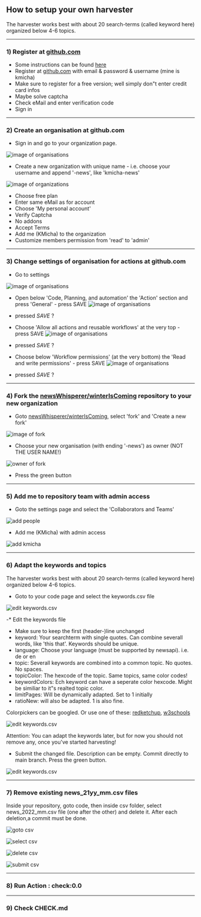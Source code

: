 ## How to setup your own harvester

The harvester works best with about 20 search-terms (called keyword here) organized below 4-6 topics.

---

### 1) Register at [github.com](https://github.com/signup)

* Some instructions can be found [here](https://docs.github.com/en/get-started/signing-up-for-github/signing-up-for-a-new-github-account)
* Register at  [github.com](https://github.com/signup) with email & password & username  (mine is kmicha)
* Make sure to register for a free version; well simply don"t enter credit card infos
* Maybe solve captcha
* Check eMail and enter verification code
* Sign in

---

### 2) Create an organisation at github.com

* Sign in and go to your organization page.

![image of organisations](images/gh_organisation.png)

* Create a new organization with unique name - i.e. choose your username and append '-news', like 'kmicha-news'

![image of organizations](images/gh_new_org.png)
 
* Choose free plan
* Enter same eMail as for account
* Choose 'My personal account'
* Verify Captcha
* No addons
* Accept Terms
* Add me (KMicha) to the organization
* Customize members permission from 'read' to 'admin'

---

### 3) Change settings of organisation for actions at github.com

* Go to settings

![image of organisations](images/gh_org_settings.png)

* Open below 'Code, Planning, and automation' the 'Action' section and press 'General' - press SAVE
![image of organisations](images/gh_org_action_1.png)
* pressed *SAVE* ?

* Choose 'Allow all actions and reusable workflows' at the very top - press SAVE
![image of organisations](images/gh_org_action_2.png)
* pressed *SAVE* ?


* Choose below 'Workflow permissions' (at the very bottom) the 'Read and write permissions' - press SAVE
![image of organisations](images/gh_org_action_4.png)
* pressed *SAVE* ?

--- 

### 4) Fork the [newsWhisperer/winterIsComing](https://github.com/newsWhisperer/winterIsComing) repository to your new organization

* Goto [newsWhisperer/winterIsComing](https://github.com/newsWhisperer/winterIsComing), select 'fork' and 'Create a new fork'

![image of fork](images/gh_create_fork.png)

* Choose your new organisation (with ending '-news') as owner (NOT THE USER NAME!)

![owner of fork](images/gh_destinaton_fork.png)

* Press the green button

---

### 5) Add me to repository team with admin access

* Goto the settings page and select the 'Collaborators and Teams'
 
![add people](images/gh_add_team.png) 

* Add me (KMicha) with admin access

![add kmicha](images/gh_add_kmicha.png)

---
 
### 6) Adapt the keywords and topics

The harvester works best with about 20 search-terms (called keyword here) organized below 4-6 topics.

* Goto  to your code page and select the keywords.csv file

![edit keywords.csv](images/gh_keywords.png)

-* Edit the keywords file
  * Make sure to keep the first (header-)line unchanged
  * keyword: Your searchterm with single quotes. Can combine severall words, like 'this that'. Keywords should be unique.
  * language: Choose your language (must be supported by newsapi). i.e. de or en
  * topic: Severall keywords are combined into a common topic. No quotes. No spaces.
  * topicColor: The hexcode of the topic. Same topics, same color codes!
  * keywordColors: Ech keyword can have a seperate color hexcode. Might be similiar to it"s realted topic color.
  * limitPages: Will be dynamically adapted. Set to 1 initially
  * ratioNew: will also be adapted. 1 is also fine.

Colorpickers can be googled. Or use one of these: [redketchup](https://redketchup.io/color-picker), [w3schools](https://www.w3schools.com/colors/colors_picker.asp)
  
![edit keywords.csv](images/gh_keywords_edit.png)
  
Attention: You can adapt the keywords later, but for now you should not remove any, once you've started harvesting!

 * Submit the changed file. Description can be empty. Commit directly to main branch. Press the green button. 

![edit keywords.csv](images/gh_keywords_commit.png)

---

### 7) Remove existing news_21yy_mm.csv files

Inside your repository, goto code, then inside csv folder, select news_2022_mm.csv file (one after the other) and delete it.
After each deletion,a commit must be done. 

![goto csv](images/gh_csv_folder.png)

![select csv](images/gh_select_news_csv.png)

![delete csv](images/gh_delete_news_csv.png)

![submit csv](images/gh_submit_delete.png)

---

### 8) Run Action : check:0.0

---

### 9) Check CHECK.md



